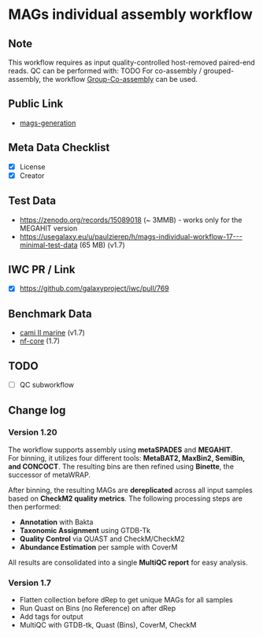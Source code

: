 # MAGs individual assembly workflow

## Note

This workflow requires as input quality-controlled host-removed paired-end reads. QC can be performed with: TODO
For co-assembly / grouped-assembly, the workflow [Group-Co-assembly](Group-Co-assembly.md) can be used.

## Public Link

* [mags-generation](https://usegalaxy.eu/u/paulzierep/w/mags-generation)

## Meta Data Checklist

* [x] License  
* [x] Creator 

## Test Data

* https://zenodo.org/records/15089018 (~ 3MMB) - works only for the MEGAHIT version
* https://usegalaxy.eu/u/paulzierep/h/mags-individual-workflow-17---minimal-test-data (65 MB) (v1.7)

## IWC PR / Link

* [x] https://github.com/galaxyproject/iwc/pull/769

## Benchmark Data

* [cami II marine](https://usegalaxy.eu/u/paulzierep/h/mags-individual-workflow-cami-ii-marine-dataset) (v1.7)
* [nf-core](https://usegalaxy.eu/u/paulzierep/h/mags-individual-workflow-1-7-nf-core) (1.7)

## TODO

* [ ] QC subworkflow 

## Change log

### Version 1.20

The workflow supports assembly using **metaSPADES** and **MEGAHIT**.  
For binning, it utilizes four different tools: **MetaBAT2, MaxBin2, SemiBin, and CONCOCT**. The resulting bins are then refined using **Binette**, the successor of metaWRAP.  

After binning, the resulting MAGs are **dereplicated** across all input samples based on **CheckM2 quality metrics**. The following processing steps are then performed:  

- **Annotation** with Bakta  
- **Taxonomic Assignment** using GTDB-Tk  
- **Quality Control** via QUAST and CheckM/CheckM2  
- **Abundance Estimation** per sample with CoverM  

All results are consolidated into a single **MultiQC report** for easy analysis.  

### Version 1.7

* Flatten collection before dRep to get unique MAGs for all samples
* Run Quast on Bins (no Reference) on after dRep 
* Add tags for output
* MultiQC with GTDB-tk, Quast (Bins), CoverM, CheckM
